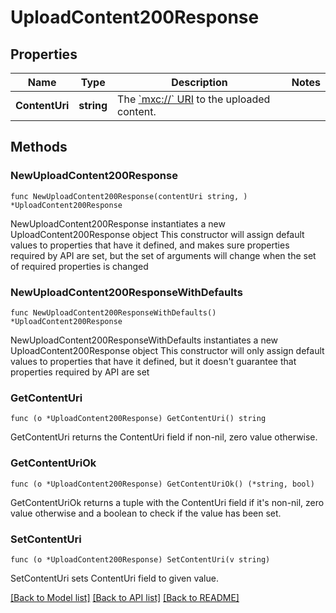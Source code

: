 # UploadContent200Response

## Properties

Name | Type | Description | Notes
------------ | ------------- | ------------- | -------------
**ContentUri** | **string** | The [&#x60;mxc://&#x60; URI](/client-server-api/#matrix-content-mxc-uris) to the uploaded content. | 

## Methods

### NewUploadContent200Response

`func NewUploadContent200Response(contentUri string, ) *UploadContent200Response`

NewUploadContent200Response instantiates a new UploadContent200Response object
This constructor will assign default values to properties that have it defined,
and makes sure properties required by API are set, but the set of arguments
will change when the set of required properties is changed

### NewUploadContent200ResponseWithDefaults

`func NewUploadContent200ResponseWithDefaults() *UploadContent200Response`

NewUploadContent200ResponseWithDefaults instantiates a new UploadContent200Response object
This constructor will only assign default values to properties that have it defined,
but it doesn't guarantee that properties required by API are set

### GetContentUri

`func (o *UploadContent200Response) GetContentUri() string`

GetContentUri returns the ContentUri field if non-nil, zero value otherwise.

### GetContentUriOk

`func (o *UploadContent200Response) GetContentUriOk() (*string, bool)`

GetContentUriOk returns a tuple with the ContentUri field if it's non-nil, zero value otherwise
and a boolean to check if the value has been set.

### SetContentUri

`func (o *UploadContent200Response) SetContentUri(v string)`

SetContentUri sets ContentUri field to given value.



[[Back to Model list]](../README.md#documentation-for-models) [[Back to API list]](../README.md#documentation-for-api-endpoints) [[Back to README]](../README.md)


